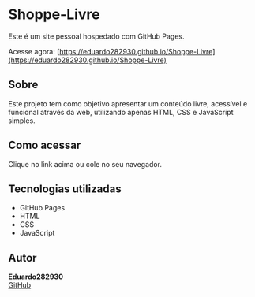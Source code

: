 # Shoppe-Livre

Este é um site pessoal hospedado com GitHub Pages.

Acesse agora: [https://eduardo282930.github.io/Shoppe-Livre](https://eduardo282930.github.io/Shoppe-Livre)

## Sobre

Este projeto tem como objetivo apresentar um conteúdo livre, acessível e funcional através da web, utilizando apenas HTML, CSS e JavaScript simples.

## Como acessar

Clique no link acima ou cole no seu navegador.

## Tecnologias utilizadas

- GitHub Pages
- HTML
- CSS
- JavaScript

## Autor

**Eduardo282930**  
[GitHub](https://github.com/eduardo282930)
